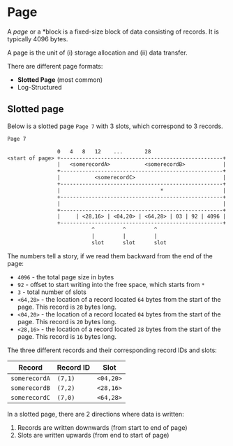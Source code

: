 # Page

A *page* or a *block is a fixed-size block of data consisting of records. It is typically 4096 bytes.

A page is the unit of (i) storage allocation and (ii) data transfer.

There are different page formats:
* **Slotted Page** (most common)
* Log-Structured

## Slotted page

Below is a slotted page `Page 7` with 3 slots, which correspond to 3 records.

```txt
Page 7

                0   4   8   12    ...       28
<start of page> +----------------------------------------------------+
                |   <somerecordA>           <somerecordB>            |
                +----------------------------------------------------+
                |           <somerecordC>                            |
                +----------------------------------------------------+
                |                                *                   |
                +----------------------------------------------------+
                |                                                    |
                +----------------------------------------------------+
                |     | <28,16> | <04,20> | <64,28> | 03 | 92 | 4096 |
                +----------------------------------------------------+  <end of page>
                           ^         ^         ^
                           |         |         |
                           slot      slot      slot
```

The numbers tell a story, if we read them backward from the end of the page:

* `4096` - the total page size in bytes
* `92` - offset to start writing into the free space, which starts from `*`
* `3` - total number of slots
* `<64,28>` - the location of a record located `64` bytes from the start of the page. This record is `28` bytes long.
* `<04,20>` - the location of a record located `04` bytes from the start of the page. This record is `20` bytes long.
* `<28,16>` - the location of a record located `28` bytes from the start of the page. This record is `16` bytes long.

The three different records and their corresponding record IDs and slots:

Record        | Record ID | Slot
--------------|-----------|----------
`somerecordA` | `(7,1)`   | `<04,20>`
`somerecordB` | `(7,2)`   | `<28,16>`
`somerecordC` | `(7,0)`   | `<64,28>`

In a slotted page, there are 2 directions where data is written:
1. Records are written downwards (from start to end of page)
2. Slots are written upwards (from end to start of page)
